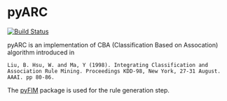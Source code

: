 # pyARC
[![Build Status](https://semaphoreci.com/api/v1/jirifilip/pyarc/branches/working/badge.svg)](https://semaphoreci.com/jirifilip/pyarc)

pyARC is an implementation of CBA (Classification Based on Assocation) algorithm introduced in


 ```Liu, B. Hsu, W. and Ma, Y (1998). Integrating Classification and Association Rule Mining. Proceedings KDD-98, New York, 27-31 August. AAAI. pp 80-86.```


The [pyFIM](http://www.borgelt.net/pyfim.html) package is used for the rule generation step. 


